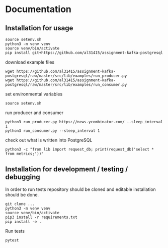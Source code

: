 # Documentation

## Installation for usage

```
source setenv.sh
python3 -m venv venv
source venv/bin/activate
pip install git+https://github.com/al31415/assignment-kafka-postgresql
```

download example files 

```
wget https://github.com/al31415/assignment-kafka-postgresql/raw/master/src/lib/examples/run_producer.py
wget https://github.com/al31415/assignment-kafka-postgresql/raw/master/src/lib/examples/run_consumer.py
```

set environmental variables

```
source setenv.sh
```

run producer and consumer

```
python3 run_producer.py https://news.ycombinator.com/ --sleep_interval 1
python3 run_consumer.py --sleep_interval 1
```


check out what is written into PostgreSQL

```
python3 -c "from lib import request_db; print(request_db('select * from metrics;'))" 
```


## Installation for development / testing / debugging

In order to run tests repository should be cloned and editable installation should be done.

```
git clone ...
python3 -m venv venv
source venv/bin/activate
pip3 install -r requirements.txt
pip install -e .
```

Run tests

```
pytest
```

